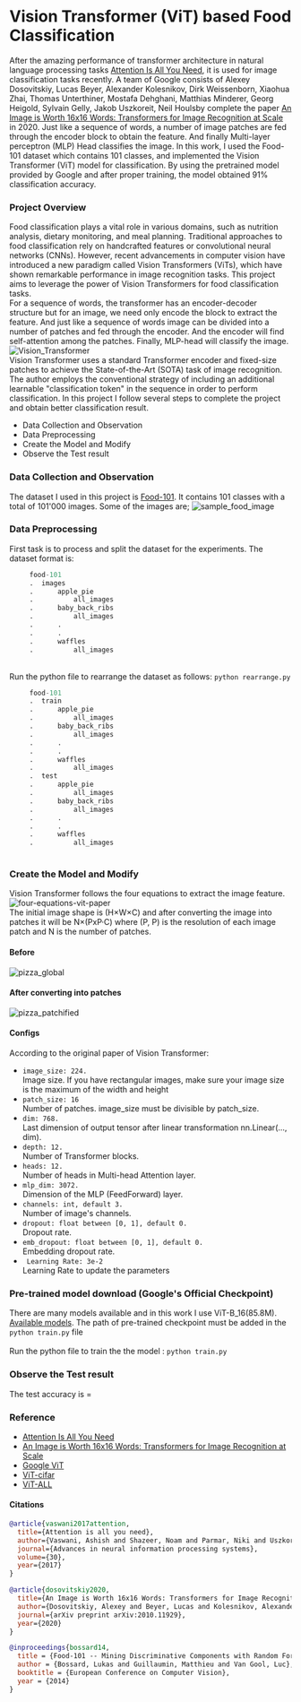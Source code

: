 # Vision Transformer (ViT) based Food Classification 
After the amazing performance of transformer architecture in natural language processing tasks [Attention Is All You Need](https://arxiv.org/abs/1706.03762), it is used for image classification tasks recently. A team of Google consists of Alexey Dosovitskiy, Lucas Beyer, Alexander Kolesnikov, Dirk Weissenborn, Xiaohua Zhai, Thomas Unterthiner, Mostafa Dehghani, Matthias Minderer, Georg Heigold, Sylvain Gelly, Jakob Uszkoreit, Neil Houlsby complete the paper [An Image is Worth 16x16 Words: Transformers for Image Recognition at Scale](https://arxiv.org/abs/2010.11929) in 2020. Just like a sequence of words, a number of image patches are fed through the encoder block to obtain the feature. And finally Multi-layer perceptron (MLP) Head classifies the image. In this work, I used the Food-101 dataset which contains 101 classes, and implemented the Vision Transformer (ViT) model for classification. By using the pretrained model provided by Google and after proper training, the model obtained 91% classification accuracy.

### Project Overview
Food classification plays a vital role in various domains, such as nutrition analysis, dietary monitoring, and meal planning. Traditional approaches to food classification rely on handcrafted features or convolutional neural networks (CNNs). However, recent advancements in computer vision have introduced a new paradigm called Vision Transformers (ViTs), which have shown remarkable performance in image recognition tasks. This project aims to leverage the power of Vision Transformers for food classification tasks.<br>
For a sequence of words, the transformer has an encoder-decoder structure but for an image, we need only encode the block to extract the feature. And just like a sequence of words image can be divided into a number of patches and fed through the encoder. And the encoder will find self-attention among the patches. Finally, MLP-head will classify the image.
![Vision_Transformer](images/vit_transformer.png) <br>
Vision Transformer uses a standard Transformer encoder and fixed-size patches to achieve the State-of-the-Art (SOTA) task of image recognition. The author employs the conventional strategy of including an additional learnable "classification token" in the sequence in order to perform classification. In this project I follow several steps to complete the project and obtain better classification result.
- Data Collection and Observation
- Data Preprocessing
- Create the Model and Modify
- Observe the Test result

### Data Collection and Observation
The dataset I used in this project is  [Food-101](https://data.vision.ee.ethz.ch/cvl/datasets_extra/food-101/). It contains 101 classes with a total of 101'000 images. Some of the images are;
![sample_food_image](images/sample_food_image.png)

### Data Preprocessing
First task is to process and split the dataset for the experiments. The dataset format is: <br>
```python
     food-101
     .  images
     .      apple_pie
     .          all_images
     .      baby_back_ribs
     .          all_images
     .      .
     .      .
     .      waffles
     .          all_images 
```
<br> Run the python file to rearrange  the dataset as follows:  ```python rearrange.py```  <br>
```python
     food-101
     .  train
     .      apple_pie
     .          all_images
     .      baby_back_ribs
     .          all_images
     .      .
     .      .
     .      waffles
     .          all_images
     .  test
     .      apple_pie
     .          all_images
     .      baby_back_ribs
     .          all_images
     .      .
     .      .
     .      waffles
     .          all_images
          
```

### Create the Model and Modify
Vision Transformer follows the four equations to extract the image feature.
![four-equations-vit-paper](images/four-equations-vit-paper.png)<br>
The initial image shape is (H×W×C) and after converting the image into patches it will be N×(PxP·C) where (P, P) is the resolution of each image patch and N is the number of patches.
#### Before
![pizza_global](images/pizza_global.png)<br>
#### After converting into patches
![pizza_patchified](images/pizza_patchified.png)<br>
#### Configs
According to the original paper of Vision Transformer:<br>
- ```image_size: 224.```<br>
Image size. If you have rectangular images, make sure your image size is the maximum of the width and height<br>
- ```patch_size: 16```<br>
Number of patches. image_size must be divisible by patch_size.<br>
- ```dim: 768.``` <br>
Last dimension of output tensor after linear transformation nn.Linear(..., dim).<br>
- ```depth: 12.```<br>
Number of Transformer blocks.<br>
- ```heads: 12. ```<br>
Number of heads in Multi-head Attention layer.<br>
- ```mlp_dim: 3072.```<br>
Dimension of the MLP (FeedForward) layer.<br>
- ```channels: int, default 3. ```<br>
Number of image's channels.<br>
- ```dropout: float between [0, 1], default 0. ```<br>
Dropout rate.<br>
- ```emb_dropout: float between [0, 1], default 0. ```<br>
Embedding dropout rate.<br>
- ``` Learning Rate: 3e-2``` <br>
Learning Rate to update the parameters



### Pre-trained model download (Google's Official Checkpoint)
There are many models available and in this work I use ViT-B_16(85.8M). [Available models](https://console.cloud.google.com/storage/vit_models/).
The path of pre-trained checkpoint must be added in the ```python train.py``` file <br>
<br> Run the python file to train the the model :  ```python train.py```  <br>

### Observe the Test result
The test accuracy is =          <br>


### Reference
- [Attention Is All You Need](https://arxiv.org/abs/1706.03762)
- [An Image is Worth 16x16 Words: Transformers for Image Recognition at Scale](https://arxiv.org/abs/2010.11929)
- [Google ViT](https://github.com/google-research/vision_transformer)
- [ViT-cifar](https://github.com/jeonsworld/ViT-pytorch)
- [ViT-ALL](https://github.com/lucidrains/vit-pytorch#vivit)
#### Citations
```bibtex
@article{vaswani2017attention,
  title={Attention is all you need},
  author={Vaswani, Ashish and Shazeer, Noam and Parmar, Niki and Uszkoreit, Jakob and Jones, Llion and Gomez, Aidan N and Kaiser, {\L}ukasz and Polosukhin, Illia},
  journal={Advances in neural information processing systems},
  volume={30},
  year={2017}
}
```
```bibtex
@article{dosovitskiy2020,
  title={An Image is Worth 16x16 Words: Transformers for Image Recognition at Scale},
  author={Dosovitskiy, Alexey and Beyer, Lucas and Kolesnikov, Alexander and Weissenborn, Dirk and Zhai, Xiaohua and Unterthiner, Thomas and  Dehghani, Mostafa and Minderer, Matthias and Heigold, Georg and Gelly, Sylvain and Uszkoreit, Jakob and Houlsby, Neil},
  journal={arXiv preprint arXiv:2010.11929},
  year={2020}
}
```

```bibtex
@inproceedings{bossard14,
  title = {Food-101 -- Mining Discriminative Components with Random Forests},
  author = {Bossard, Lukas and Guillaumin, Matthieu and Van Gool, Luc},
  booktitle = {European Conference on Computer Vision},
  year = {2014}
}

```
